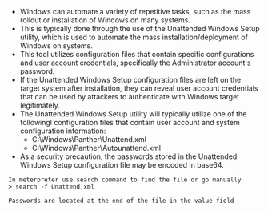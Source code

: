- Windows can automate a variety of repetitive tasks, such as the mass rollout or installation of Windows on many systems.
- This is typically done through the use of the Unattended Windows Setup utility, which is used to automate the mass installation/deployment of Windows on systems.
- This tool utilizes configuration files that contain specific configurations and user account credentials, specifically the Administrator account's password.
- If the Unattended Windows Setup configuration files are left on the target system after installation, they can reveal user account credentials that can be used by attackers to authenticate with Windows target legitimately.
- The Unattended Windows Setup utility will typically utilize one of the followingl configuration files that contain user account and system configuration information:
	- C:\Windows\Panther\Unattend.xml
	- C:\Windows\Panther\Autounattend.xml
- As a security precaution, the passwords stored in the Unattended Windows Setup configuration file may be encoded in base64.

```
In meterpreter use search command to find the file or go manually
> search -f Unattend.xml

Passwords are located at the end of the file in the value field
```